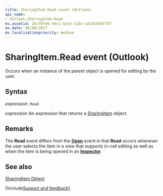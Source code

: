 ```yaml
---
title: SharingItem.Read event (Outlook)
api_name:
- Outlook.SharingItem.Read
ms.assetid: 2bcf07e6-e9c1-b3ce-118c-a2c82b48ff5f
ms.date: 06/08/2017
ms.localizationpriority: medium
---
```



# SharingItem.Read event (Outlook)

Occurs when an instance of the parent object is opened for editing by the user. 


## Syntax

_expression_. `Read`

 _expression_ An expression that returns a [SharingItem](Outlook.SharingItem.md) object.


## Remarks

The **Read** event differs from the **[Open](Outlook.SharingItem.Open.md)** event in that **Read** occurs whenever the user selects the item in a view that supports in-cell editing as well as when the item is being opened in an **[Inspector](Outlook.Inspector.md)**.


## See also


[SharingItem Object](Outlook.SharingItem.md)

[!include[Support and feedback](~/includes/feedback-boilerplate.md)]